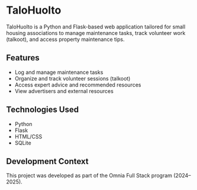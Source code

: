 # TaloHuolto

TaloHuolto is a Python and Flask-based web application tailored for small housing associations to manage maintenance tasks, track volunteer work (talkoot), and access property maintenance tips.

## Features
- Log and manage maintenance tasks
- Organize and track volunteer sessions (talkoot)
- Access expert advice and recommended resources
- View advertisers and external resources

## Technologies Used
- Python
- Flask
- HTML/CSS
- SQLite

## Development Context
This project was developed as part of the Omnia Full Stack program (2024–2025).
